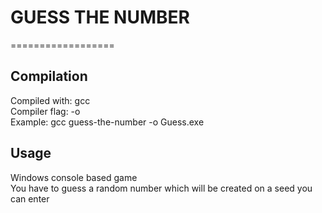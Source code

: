 # GUESS THE NUMBER
==================


Compilation
-----------

Compiled with: gcc  
Compiler flag: -o  
Example: gcc guess-the-number -o Guess.exe  


Usage
-----

Windows console based game  
You have to guess a random number which will be created on a seed you can enter  
